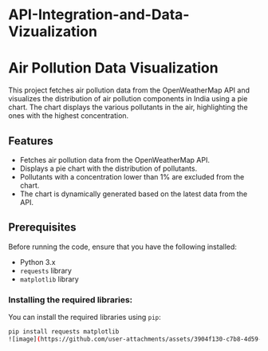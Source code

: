 # API-Integration-and-Data-Vizualization
# Air Pollution Data Visualization

This project fetches air pollution data from the OpenWeatherMap API and visualizes the distribution of air pollution components in India using a pie chart. The chart displays the various pollutants in the air, highlighting the ones with the highest concentration.

## Features

- Fetches air pollution data from the OpenWeatherMap API.
- Displays a pie chart with the distribution of pollutants.
- Pollutants with a concentration lower than 1% are excluded from the chart.
- The chart is dynamically generated based on the latest data from the API.

## Prerequisites

Before running the code, ensure that you have the following installed:

- Python 3.x
- `requests` library
- `matplotlib` library

### Installing the required libraries:

You can install the required libraries using `pip`:
```bash
pip install requests matplotlib
![image](https://github.com/user-attachments/assets/3904f130-c7b8-4d59-9f28-f89311dd9d0a)
